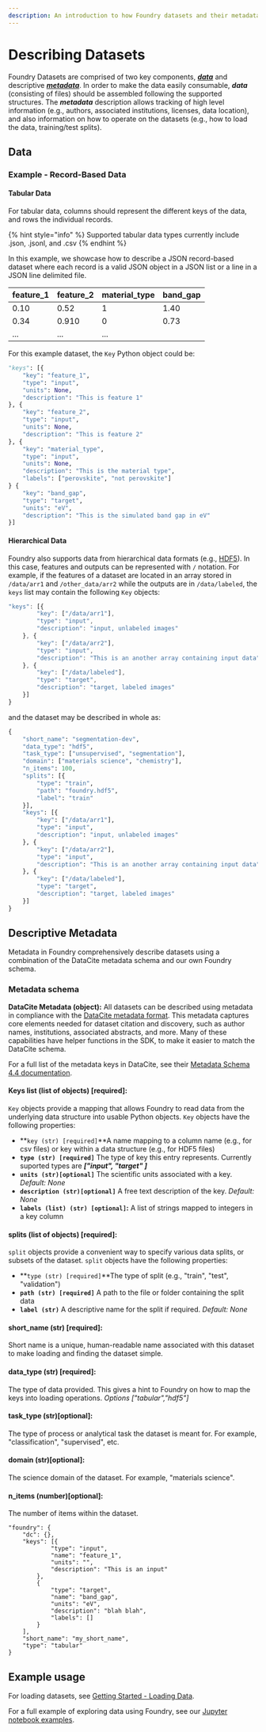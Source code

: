 ```yaml
---
description: An introduction to how Foundry datasets and their metadata are defined
---
```


# Describing Datasets

Foundry Datasets are comprised of two key components, [_**data**_](describing-datasets.md#data) and descriptive [_**metadata**_](describing-datasets.md#descriptive-metadata). In order to make the data easily consumable, _**data**_ (consisting of files) should be assembled following the supported structures. The _**metadata**_ description allows tracking of high level information (e.g.,  authors, associated institutions, licenses, data location), and also information on how to operate on the datasets (e.g., how to load the data, training/test splits).

## **Data**

### Example - Record-Based Data

#### **Tabular Data**

For tabular data, columns should represent the different keys of the data, and rows the individual records.

{% hint style="info" %}
Supported tabular data types currently include .json, .jsonl, and .csv
{% endhint %}

In this example, we showcase how to describe a JSON record-based dataset where each record is a valid JSON object in a JSON list or a line in a JSON line delimited file.

| **feature\_1** | **feature\_2** | **material\_type** | band\_gap |
| -------------- | -------------- | ------------------ | --------- |
| 0.10           | 0.52           | 1                  | 1.40      |
| 0.34           | 0.910          | 0                  | 0.73      |
| ...            | ...            | ...                |           |

For this example dataset, the `Key` Python object could be: &#x20;

```python
"keys": [{
	"key": "feature_1",
	"type": "input",
	"units": None,
	"description": "This is feature 1"
}, {
	"key": "feature_2",
	"type": "input",
	"units": None,
	"description": "This is feature 2"
}, {
	"key": "material_type",
	"type": "input",
	"units": None,
	"description": "This is the material type",
	"labels": ["perovskite", "not perovskite"]
} {
	"key": "band_gap",
	"type": "target",
	"units": "eV",
	"description": "This is the simulated band gap in eV"
}]
```

#### Hierarchical Data

Foundry also supports data from hierarchical data formats (e.g., [HDF5](https://www.h5py.org)). In this case, features and outputs can be represented with `/` notation. For example, if the features of a dataset are located in an array stored in `/data/arr1` and `/other_data/arr2` while the outputs are in `/data/labeled`, the `keys` list may contain the following `Key` objects:

```javascript
"keys": [{
		"key": ["/data/arr1"],
		"type": "input",
		"description": "input, unlabeled images"
	}, {
		"key": ["/data/arr2"],
		"type": "input",
		"description": "This is an another array containing input data"
	}, {
		"key": ["/data/labeled"],
		"type": "target",
		"description": "target, labeled images"
	}]
}
```

and the dataset may be described in whole as:

```python
{
	"short_name": "segmentation-dev",
	"data_type": "hdf5",
	"task_type": ["unsupervised", "segmentation"],
	"domain": ["materials science", "chemistry"],
	"n_items": 100,
	"splits": [{
		"type": "train",
		"path": "foundry.hdf5",
		"label": "train"
	}],
	"keys": [{
		"key": ["/data/arr1"],
		"type": "input",
		"description": "input, unlabeled images"
	}, {
		"key": ["/data/arr2"],
		"type": "input",
		"description": "This is an another array containing input data"
	}, {
		"key": ["/data/labeled"],
		"type": "target",
		"description": "target, labeled images"
	}]
}
```

## Descriptive Metadata

Metadata in Foundry comprehensively describe datasets using a combination of the DataCite metadata schema and our own Foundry schema.

### Metadata schema

**DataCite Metadata (object):** All datasets can be described using metadata in compliance with the [DataCite metadata format](https://schema.datacite.org). This metadata captures core elements needed for dataset citation and discovery, such as author names, institutions, associated abstracts, and more. Many of these capabilities have helper functions in the SDK, to make it easier to match the DataCite schema.

For a full list of the metadata keys in DataCite, see their [Metadata Schema 4.4 documentation](https://schema.datacite.org/meta/kernel-4.4/).

#### **Keys list (list of objects) \[required]:**&#x20;

`Key` objects provide a mapping that allows Foundry to read data from the underlying data structure into usable Python objects. `Key` objects have the following properties:

* **`key (str) [required]`**A name mapping to a column name (e.g., for csv files) or key within a data structure (e.g., for HDF5 files)
* **`type (str) [required]`** The type of key this entry represents. Currently suported types are _**\["input", "target" ]**_
* **`units (str)[optional]`** The scientific units associated with a key. _Default: None_
* **`description (str)[optional]`** A free text description of the key. _Default: None_
* **`labels (list) (str) [optional]`:** A list of strings mapped to integers in a key column

#### **splits (**list of objects**) \[required]:**

`split` objects provide a convenient way to specify various data splits, or subsets of the dataset. `split` objects have the following properties:

* **`type (str) [required]`**The type of split (e.g., "train", "test", "validation")
* **`path (str) [required]`** A path to the file or folder containing the split data
* **`label (str)`** A descriptive name for the split if required. _Default: None_

#### **short\_name (str) \[required]:**&#x20;

Short name is a unique, human-readable name associated with this dataset to make loading and finding the dataset simple.&#x20;

#### **data\_type (str) \[required]:**&#x20;

The type of data provided. This gives a hint to Foundry on how to map the keys into loading operations. _Options \["tabular","hdf5"]_

#### **task\_type (str)\[optional]:**

The type of process or analytical task the dataset is meant for. For example, "classification", "supervised", etc.

#### **domain (str)\[optional]:**

The science domain of the dataset. For example, "materials science".

#### **n\_items (number)\[optional]:**

The number of items within the dataset.

```
"foundry": {
	"dc": {},
	"keys": [{
			"type": "input",
			"name": "feature_1",
			"units": "",
			"description": "This is an input"
		},
		{
			"type": "target",
			"name": "band_gap",
			"units": "eV",
			"description": "blah blah",
			"labels": []
		}
	],
	"short_name": "my_short_name",
	"type": "tabular"
}
```

## Example usage

For loading datasets, see [Getting Started - Loading Data](../loading-and-using/examples.md).

For a full example of exploring data using Foundry, see our [Jupyter notebook examples](https://github.com/MLMI2-CSSI/foundry/tree/main/examples).&#x20;
